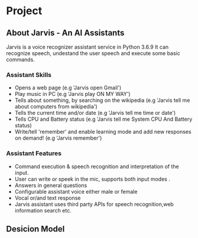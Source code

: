 # Project
## About Jarvis - An AI Assistants
Jarvis is a voice recognizer assistant service in Python 3.6.9 It can recognize speech, undestand the user speech and execute some basic commands.

### Assistant Skills
* Opens a web page (e.g 'Jarvis open Gmail')
* Play music in PC (e.g 'Jarvis play ON MY WAY')
* Tells about something, by searching on the wikipedia (e.g 'Jarvis tell me about computers from wikipedia')
* Tells the current time and/or date (e.g 'Jarvis tell me time or date')
* Tells CPU and Battery status (e.g 'Jarvis tell me System CPU And Battery status)
* Write/tell 'remember' and enable learning mode and add new responses on demand! (e.g 'Jarvis remember')

### Assistant Features
* Command execution & speech recognition and interpretation of the input.
* User can write or speek in the mic, supports both input modes .
* Answers in general questions 
* Configurable assistant voice either male or female 
* Vocal or/and text response
* Jarvis assistant uses third party APIs for speech recognition,web information search etc.

## Desicion Model

